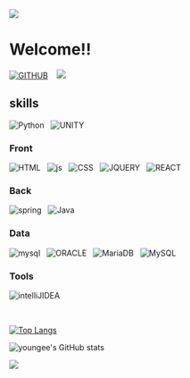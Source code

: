 <img src="https://capsule-render.vercel.app/api?type=waving&color=BDBDC8&height=150&section=header" />

# Welcome!!

<a href=
"https://github.com/seoyoung98">![GITHUB](https://img.shields.io/badge/GitHub-100000?style=for-thebadge&logo=github&logoColor=white)</a> &nbsp;&nbsp;
<a href="https://corinyoungee.tistory.com/"><img src="https://img.shields.io/badge/corinyoungee.tistory-red?style=square&logo=coringyoungee&logoColor=orange"/></a>&nbsp;&nbsp;

## skills

![Python](https://img.shields.io/badge/Python-3776AB?style=for-thebadge&logo=python&logoColor=white)&nbsp;&nbsp;
![UNITY](https://img.shields.io/badge/Unity-100000?style=for-thebadge&logo=unity&logoColor=white)&nbsp;&nbsp;

### Front

![HTML](https://img.shields.io/badge/HTML-239120?style=for-thebadge&logo=html5&logoColor=white)&nbsp;&nbsp;
![js](https://img.shields.io/badge/JavaScript-F7DF1E?style=for-thebadge&logo=JavaScript&logoColor=white)&nbsp;&nbsp;
![CSS](https://img.shields.io/badge/CSS-239120?&style=for-thebadge&logo=css3&logoColor=white)&nbsp;&nbsp;
![JQUERY](https://img.shields.io/badge/jQuery-0769AD?style=for-thebadge&logo=jquery&logoColor=white)&nbsp;&nbsp;
![REACT](https://img.shields.io/badge/React-20232A?style=for-thebadge&logo=react&logoColor=61DAFB)&nbsp;&nbsp;

### Back

![spring](https://img.shields.io/badge/Spring-6DB33F?style=for-thebadge&logo=spring&logoColor=white)&nbsp;&nbsp;
![Java](https://img.shields.io/badge/Java-ED8B00?style=for-thebadge&logo=openjdk&logoColor=white)&nbsp;&nbsp;

<!-- ![NodeJS](https://img.shields.io/badge/Node.js-43853D?style=for-thebadge&logo=node.js&logoColor=white)&nbsp;&nbsp; -->

### Data

![mysql](https://img.shields.io/badge/MySQL-00000F?style=for-thebadge&logo=mysql&logoColor=white)&nbsp;&nbsp;
![ORACLE](https://img.shields.io/badge/Oracle-F80000?style=for-thebadge&logo=Oracle&logoColor=white)&nbsp;&nbsp;
![MariaDB](https://img.shields.io/badge/MariaDB-003545?style=for-thebadge&logo=mariadb&logoColor=white)&nbsp;&nbsp;
![MySQL](https://img.shields.io/badge/MySQL-005C84?style=for-thebadge&logo=mysql&logoColor=white)&nbsp;&nbsp;

### Tools

![intelliJIDEA](https://img.shields.io/badge/IntelliJ_IDEA-000000.svg?style=for-thebadge&logo=intellij-idea&logoColor=white)&nbsp;&nbsp;

<!-- ### 예정

![TypeScript](https://img.shields.io/badge/TypeScript-007ACC?style=for-thebadge&logo=typescript&logoColor=white) -->

![]()
![]()
![]()
![]()
![]()
![]()
![]()
![]()
![]()
![]()
![]()
![]()
![]()
![]()
![]()
![]()
![]()
![]()
![]()
![]()
![]()
![]()
![]()
![]()
![]()
![]()
![]()
![]()

[![Top Langs](https://github-readme-stats.vercel.app/api/top-langs/?username=seoyoung98&theme=graywhite)](https://github.com/anuraghazra/github-readme-stats)

![youngee's GitHub stats](https://github-readme-stats.vercel.app/api?username=seoyoung98&hide=contribs,prs&show_icons=true&theme=graywhite)

<!-- ![youngee's GitHub stats](https://github-readme-stats.vercel.app/api?username=seoyoung98&theme=graywhite&show_icons=true&hide=contribs,prs) -->

<img src="https://capsule-render.vercel.app/api?type=waving&color=BDBDC8&height=150&section=footer" />
